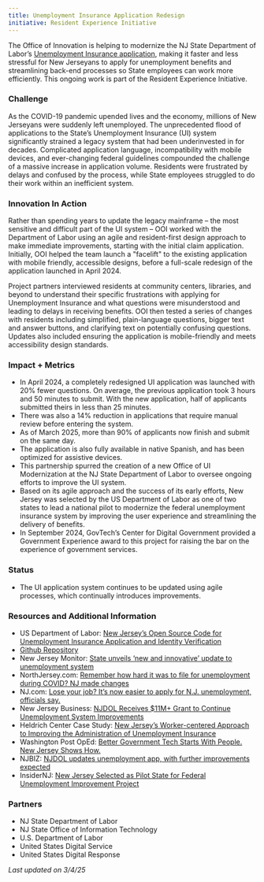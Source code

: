 ```yaml
---
title: Unemployment Insurance Application Redesign
initiative: Resident Experience Initiative
---
```


The Office of Innovation is helping to modernize the NJ State Department of Labor’s [Unemployment Insurance application](https://www.nj.gov/labor/myunemployment/before/about/howtoapply/applyonline.shtml), making it faster and less stressful for New Jerseyans to apply for unemployment benefits and streamlining back-end processes so State employees can work more efficiently. This ongoing work is part of the Resident Experience Initiative.

### Challenge

As the COVID-19 pandemic upended lives and the economy, millions of New Jerseyans were suddenly left unemployed. The unprecedented flood of applications to the State’s Unemployment Insurance (UI) system significantly strained a legacy system that had been underinvested in for decades. Complicated application language, incompatibility with mobile devices, and ever-changing federal guidelines compounded the challenge of a massive increase in application volume. Residents were frustrated by delays and confused by the process, while State employees struggled to do their work within an inefficient system.

### Innovation In Action

Rather than spending years to update the legacy mainframe – the most sensitive and difficult part of the UI system – OOI worked with the Department of Labor using an agile and resident-first design approach to make immediate improvements, starting with the initial claim application. Initially, OOI helped the team launch a "facelift" to the existing application with mobile friendly, accessible designs, before a full-scale redesign of the application launched in April 2024\.   

Project partners interviewed residents at community centers, libraries, and beyond to understand their specific frustrations with applying for Unemployment Insurance and what questions were misunderstood and leading to delays in receiving benefits. OOI then tested a series of changes with residents including simplified, plain-language questions, bigger text and answer buttons, and clarifying text on potentially confusing questions. Updates also included ensuring the application is mobile-friendly and meets accessibility design standards. 

### Impact \+ Metrics

* In April 2024, a completely redesigned UI application was launched with 20% fewer questions. On average, the previous application took 3 hours and 50 minutes to submit. With the new application, half of applicants submitted theirs in less than 25 minutes.  
* There was also a 14% reduction in applications that require manual review before entering the system.  
* As of March 2025, more than 90% of applicants now finish and submit on the same day.  
* The application is also fully available in native Spanish, and has been optimized for assistive devices.   
* This partnership spurred the creation of a new Office of UI Modernization at the NJ State Department of Labor to oversee ongoing efforts to improve the UI system.   
* Based on its agile approach and the success of its early efforts, New Jersey was selected by the US Department of Labor as one of two states to lead a national pilot to modernize the federal unemployment insurance system by improving the user experience and streamlining the delivery of benefits.   
* In September 2024, GovTech’s Center for Digital Government provided a Government Experience award to this project for raising the bar on the experience of government services.

### Status

* The UI application system continues to be updated using agile processes, which continually introduces improvements.

### Resources and Additional Information

* US Department of Labor: [New Jersey’s Open Source Code for Unemployment Insurance Application and Identity Verification](https://www.dol.gov/agencies/eta/ui-modernization/customer-experience/view-sample-UI-application)  
* [Github Repository](https://github.com/USDepartmentofLabor/ui-claimant-experience-pilot)  
* New Jersey Monitor: [State unveils ‘new and innovative’ update to unemployment system](https://newjerseymonitor.com/2024/05/21/state-unveils-new-and-innovative-update-to-unemployment-system/)  
* NorthJersey.com: [Remember how hard it was to file for unemployment during COVID? NJ made changes](https://www.northjersey.com/story/news/2024/05/21/nj-has-improved-the-process-to-file-for-unemployment/73785807007/)  
* NJ.com: [Lose your job? It’s now easier to apply for N.J. unemployment, officials say.](https://www.nj.com/news/2024/05/lose-your-job-its-now-easier-to-apply-for-nj-unemployment-officials-say.html)  
* New Jersey Business: [NJDOL Receives $11M+ Grant to Continue Unemployment System Improvements](https://njbmagazine.com/njb-news-now/njdol-receives-11m-grant-to-continue-unemployment-system-improvements/)  
* Heldrich Center Case Study: [New Jersey’s Worker-centered Approach to Improving the Administration of Unemployment Insurance](https://heldrich.rutgers.edu/sites/default/files/2023-09/New_Jersey%E2%80%99s_Worker-centered_Approach_to_Improving_the_Administration_of_Unemployment_Insurance.pdf)  
* Washington Post OpEd: [Better Government Tech Starts With People. New Jersey Shows How.](https://www.washingtonpost.com/opinions/2023/06/13/new-jersey-digital-unemployment-insurance/)  
* NJBIZ: [NJDOL updates unemployment app, with further improvements expected](https://njbiz.com/njdol-updates-unemployment-app-with-further-improvements-expected/)  
* InsiderNJ: [New Jersey Selected as Pilot State for Federal Unemployment Improvement Project](https://www.insidernj.com/press-release/new-jersey-selected-pilot-state-federal-unemployment-improvement-project/)

### Partners

* NJ State Department of Labor  
* NJ State Office of Information Technology  
* U.S. Department of Labor  
* United States Digital Service  
* United States Digital Response

*Last updated on 3/4/25*
